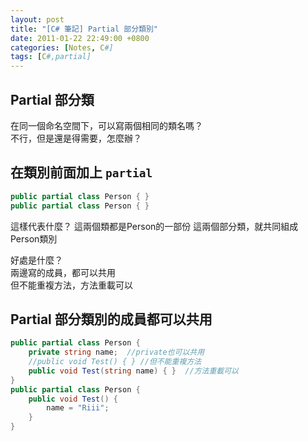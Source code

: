 ```yaml
---
layout: post
title: "[C# 筆記] Partial 部分類別"
date: 2011-01-22 22:49:00 +0800
categories: [Notes, C#]
tags: [C#,partial]
---
```

## Partial 部分類

在同一個命名空間下，可以寫兩個相同的類名嗎？  
不行，但是還是得需要，怎麼辦？    

## 在類別前面加上 `partial`  
```c#
public partial class Person { }
public partial class Person { }
```
這樣代表什麼？
這兩個類都是Person的一部份 
這兩個部分類，就共同組成Person類別  

好處是什麼？  
兩邊寫的成員，都可以共用  
但不能重複方法，方法重載可以    

## Partial 部分類別的成員都可以共用
```c#
public partial class Person {
    private string name;  //private也可以共用
    //public void Test() { } //但不能重複方法 
    public void Test(string name) { }  //方法重載可以
}
public partial class Person {
    public void Test() {
        name = "Riii";
    }
}
```

